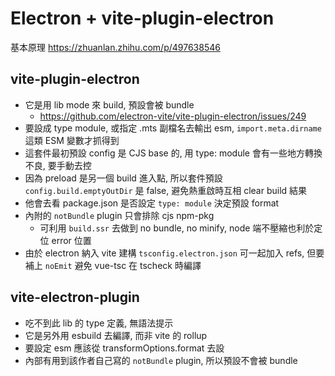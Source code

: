# Electron + vite-plugin-electron

基本原理
https://zhuanlan.zhihu.com/p/497638546

## vite-plugin-electron

- 它是用 lib mode 來 build, 預設會被 bundle
  - https://github.com/electron-vite/vite-plugin-electron/issues/249
- 要設成 type module, 或指定 .mts 副檔名去輸出 esm, `import.meta.dirname` 這類 ESM 變數才抓得到
- 這套件最初預設 config 是 CJS base 的, 用 type: module 會有一些地方轉換不良, 要手動去控
- 因為 preload 是另一個 build 進入點, 所以套件預設 `config.build.emptyOutDir` 是 false, 避免熱重啟時互相 clear build 結果
- 他會去看 package.json 是否設定 `type: module` 決定預設 format
- 內附的 `notBundle` plugin 只會排除 cjs npm-pkg
  - 可利用 `build.ssr` 去做到 no bundle, no minify, node 端不壓縮也利於定位 error 位置
- 由於 electron 納入 vite 建構 `tsconfig.electron.json` 可一起加入 refs, 但要補上 `noEmit` 避免 vue-tsc 在 tscheck 時編譯

## vite-electron-plugin

- 吃不到此 lib 的 type 定義, 無語法提示
- 它是另外用 esbuild 去編譯, 而非 vite 的 rollup
- 要設定 esm 應該從 transformOptions.format 去設
- 內部有用到該作者自己寫的 `notBundle` plugin, 所以預設不會被 bundle
